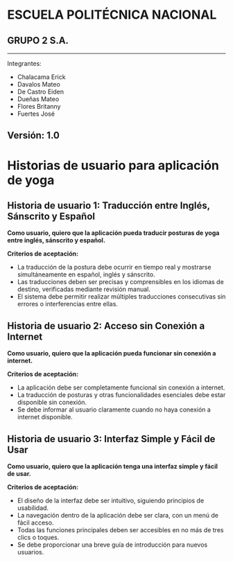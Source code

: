 
# ESCUELA POLITÉCNICA NACIONAL
## GRUPO 2 S.A.

---
Integrantes: 
- Chalacama Erick
- Davalos Mateo
- De Castro Eiden
- Dueñas Mateo
- Flores Britanny
- Fuertes José

Versión: 1.0
---

# Historias de usuario para aplicación de yoga

## Historia de usuario 1: Traducción entre Inglés, Sánscrito y Español

**Como usuario, quiero que la aplicación pueda traducir posturas de yoga entre inglés, sánscrito y español.**



**Criterios de aceptación:**

* La traducción de la postura debe ocurrir en tiempo real y mostrarse simultáneamente en español, inglés y sánscrito.
* Las traducciones deben ser precisas y comprensibles en los idiomas de destino, verificadas mediante revisión manual.
* El sistema debe permitir realizar múltiples traducciones consecutivas sin errores o interferencias entre ellas.



## Historia de usuario 2: Acceso sin Conexión a Internet

**Como usuario, quiero que la aplicación pueda funcionar sin conexión a internet.**

**Criterios de aceptación:**

* La aplicación debe ser completamente funcional sin conexión a internet.
* La traducción de posturas y otras funcionalidades esenciales debe estar disponible sin conexión.
* Se debe informar al usuario claramente cuando no haya conexión a internet disponible.


## Historia de usuario 3: Interfaz Simple y Fácil de Usar

**Como usuario, quiero que la aplicación tenga una interfaz simple y fácil de usar.**

**Criterios de aceptación:**

* El diseño de la interfaz debe ser intuitivo, siguiendo principios de usabilidad.
* La navegación dentro de la aplicación debe ser clara, con un menú de fácil acceso.
* Todas las funciones principales deben ser accesibles en no más de tres clics o toques.
* Se debe proporcionar una breve guía de introducción para nuevos usuarios.

